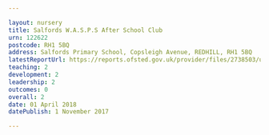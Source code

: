 ```yaml
---

layout: nursery
title: Salfords W.A.S.P.S After School Club
urn: 122622
postcode: RH1 5BQ
address: Salfords Primary School, Copsleigh Avenue, REDHILL, RH1 5BQ
latestReportUrl: https://reports.ofsted.gov.uk/provider/files/2738503/urn/122622.pdf
teaching: 2
development: 2
leadership: 2
outcomes: 0
overall: 2
date: 01 April 2018 
datePublish: 1 November 2017

---
```

